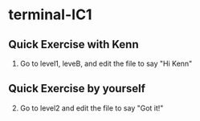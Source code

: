 # terminal-IC1

## Quick Exercise with Kenn
1. Go to level1, leveB, and edit the file to say "Hi Kenn"

## Quick Exercise by yourself
2. Go to level2 and edit the file to say "Got it!"
